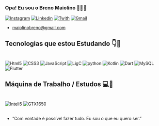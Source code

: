 ### Opa! Eu sou o Breno Maiolino 👀👨‍💻

[![Instagram](https://img.shields.io/badge/Instagram-E4405F?style=for-the-badge&logo=instagram&logoColor=white)](https://www.instagram.com/maiolino_b/)
[![Linkedin](https://img.shields.io/badge/LinkedIn-0077B5?style=for-the-badge&logo=linkedin&logoColor=white)](https://www.linkedin.com/in/breno-maiolino-5b1b15218/)
[![Twith](https://img.shields.io/badge/Twitch-9146FF?style=for-the-badge&logo=twitch&logoColor=white)](https://www.twitch.tv/maiolino_c)
[![Gmail](https://img.shields.io/badge/Gmail-D14836?style=for-the-badge&logo=gmail&logoColor=white)](https://mail.google.com)</br>
- maiolinobreno@gmail.com

## Tecnologias que estou Estudando 👇📒

<div style="display: inline_block"></br>
    <img align="center" alt="Html5" src="https://img.shields.io/badge/HTML5-E34F26?style=for-the-badge&logo=html5&logoColor=white" />
    <img align="center" alt="CSS3" src="https://img.shields.io/badge/CSS3-1572B6?style=for-the-badge&logo=css3&logoColor=white" />
    <img align="center" alt="JavaScript" src="https://img.shields.io/badge/JavaScript-323330?style=for-the-badge&logo=javascript&logoColor=F7DF1E" />
    <img align="center" alt="LigC" src="https://img.shields.io/badge/C-00599C?style=for-the-badge&logo=c&logoColor=white" />
    <img align="center" alt="python" src="https://img.shields.io/badge/Python-14354C?style=for-the-badge&logo=python&logoColor=white" />
    <img align="center" alt="Kotlin" src="https://img.shields.io/badge/Kotlin-0095D5?&style=for-the-badge&logo=kotlin&logoColor=white" />
    <img align="center" alt="Dart" src="https://img.shields.io/badge/Dart-0175C2?style=for-the-badge&logo=dart&logoColor=white" />
    <img align="center" alt="MySQL" src="https://img.shields.io/badge/MySQL-00000F?style=for-the-badge&logo=mysql&logoColor=white" />
    <img align="center" alt="Flutter" src="https://img.shields.io/badge/Flutter-02569B?style=for-the-badge&logo=flutter&logoColor=white" />
    

</div>

## Máquina de Trabalho / Estudos 💻🔎

<div style="display: inline_block"></br>
    <img align="center" alt="Inteli5" src="https://img.shields.io/badge/Intel-Core_i5_10th-0071C5?style=for-the-badge&logo=intel&logoColor=white" />
    <img align="center" alt="GTX1650" src="https://img.shields.io/badge/NVIDIA-GTX1650-76B900?style=for-the-badge&logo=nvidia&logoColor=white" />
</div></br>

- “Com vontade é possível fazer tudo. Eu sou o que eu quero ser.”
